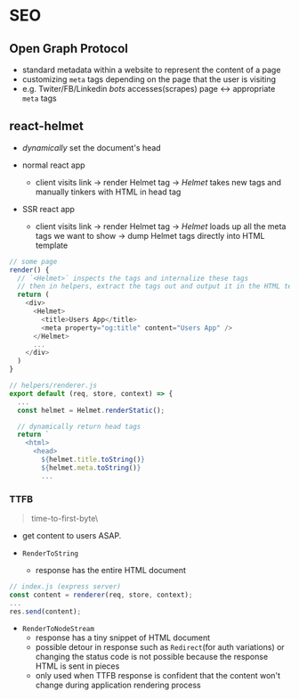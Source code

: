 # SEO

## Open Graph Protocol
* standard metadata within a website to represent the content of a page
* customizing `meta` tags depending on the page that the user is visiting
* e.g. Twiter/FB/Linkedin *bots* accesses(scrapes) page &harr; appropriate `meta` tags


## react-helmet
* *dynamically* set the document's head

* normal react app
  - client visits link &rarr; render Helmet tag &rarr; *Helmet* takes new tags and manually tinkers with HTML in head tag

* SSR react app
  - client visits link &rarr; render Helmet tag &rarr; *Helmet* loads up all the meta tags we want to show &rarr; dump Helmet tags directly into HTML template
```javascript
// some page
render() {
  // `<Helmet>` inspects the tags and internalize these tags
  // then in helpers, extract the tags out and output it in the HTML template
  return (
    <div>
      <Helmet>
        <title>Users App</title>
        <meta property="og:title" content="Users App" />
      </Helmet>
      ...
    </div>
  )
}
```
```javascript
// helpers/renderer.js
export default (req, store, context) => {
  ...
  const helmet = Helmet.renderStatic();

  // dynamically return head tags
  return `
    <html>
      <head>
        ${helmet.title.toString()}
        ${helmet.meta.toString()}
        ...
```


### TTFB
> time-to-first-byte\

* get content to users ASAP.

* `RenderToString`
  * response has the entire HTML document
```javascript
// index.js (express server)
const content = renderer(req, store, context);
...
res.send(content);
```

* `RenderToNodeStream`
  * response has a tiny snippet of HTML document
  * possible detour in response such as `Redirect`(for auth variations) or changing the status code is not possible because the response HTML is sent in pieces
  * only used when TTFB response is confident that the content won't change during application rendering process